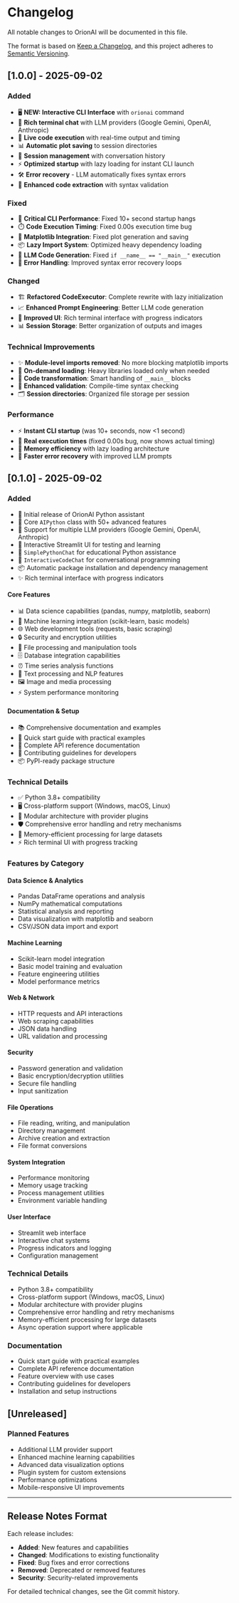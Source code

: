 # Changelog

All notable changes to OrionAI will be documented in this file.

The format is based on [Keep a Changelog](https://keepachangelog.com/en/1.0.0/),
and this project adheres to [Semantic Versioning](https://semver.org/spec/v2.0.0.html).

## [1.0.0] - 2025-09-02

### Added
- 🖥️ **NEW: Interactive CLI Interface** with `orionai` command
- 💬 **Rich terminal chat** with LLM providers (Google Gemini, OpenAI, Anthropic)
- 🔧 **Live code execution** with real-time output and timing
- 📊 **Automatic plot saving** to session directories
- 💾 **Session management** with conversation history
- ⚡ **Optimized startup** with lazy loading for instant CLI launch
- 🛠️ **Error recovery** - LLM automatically fixes syntax errors
- 🎯 **Enhanced code extraction** with syntax validation

### Fixed
- 🚀 **Critical CLI Performance**: Fixed 10+ second startup hangs
- ⏱️ **Code Execution Timing**: Fixed 0.00s execution time bug
- 🔧 **Matplotlib Integration**: Fixed plot generation and saving
- 📦 **Lazy Import System**: Optimized heavy dependency loading
- 🐛 **LLM Code Generation**: Fixed `if __name__ == "__main__"` execution
- 🔄 **Error Handling**: Improved syntax error recovery loops

### Changed
- 🏗️ **Refactored CodeExecutor**: Complete rewrite with lazy initialization
- 📈 **Enhanced Prompt Engineering**: Better LLM code generation
- 🎨 **Improved UI**: Rich terminal interface with progress indicators
- 📊 **Session Storage**: Better organization of outputs and images

### Technical Improvements
- ✨ **Module-level imports removed**: No more blocking matplotlib imports
- 🔄 **On-demand loading**: Heavy libraries loaded only when needed
- 🔧 **Code transformation**: Smart handling of `__main__` blocks
- 📝 **Enhanced validation**: Compile-time syntax checking
- 🗂️ **Session directories**: Organized file storage per session

### Performance
- ⚡ **Instant CLI startup** (was 10+ seconds, now <1 second)
- 🏃 **Real execution times** (fixed 0.00s bug, now shows actual timing)
- 💾 **Memory efficiency** with lazy loading architecture
- 🔄 **Faster error recovery** with improved LLM prompts

## [0.1.0] - 2025-09-02

### Added
- 🚀 Initial release of OrionAI Python assistant
- 🤖 Core `AIPython` class with 50+ advanced features
- 🔌 Support for multiple LLM providers (Google Gemini, OpenAI, Anthropic)
- 🎨 Interactive Streamlit UI for testing and learning
- 🐍 `SimplePythonChat` for educational Python assistance
- 💬 `InteractiveCodeChat` for conversational programming
- 📦 Automatic package installation and dependency management
- ✨ Rich terminal interface with progress indicators

#### Core Features
- 📊 Data science capabilities (pandas, numpy, matplotlib, seaborn)
- 🤖 Machine learning integration (scikit-learn, basic models)
- 🌐 Web development tools (requests, basic scraping)
- 🔒 Security and encryption utilities
- 📁 File processing and manipulation tools
- 🗄️ Database integration capabilities
- ⏰ Time series analysis functions
- 📝 Text processing and NLP features
- 🖼️ Image and media processing
- ⚡ System performance monitoring

#### Documentation & Setup
- 📚 Comprehensive documentation and examples
- 🎯 Quick start guide with practical examples
- 📖 Complete API reference documentation
- 🤝 Contributing guidelines for developers
- 📦 PyPI-ready package structure

### Technical Details
- ✅ Python 3.8+ compatibility
- 🖥️ Cross-platform support (Windows, macOS, Linux)
- 🔧 Modular architecture with provider plugins
- 🛡️ Comprehensive error handling and retry mechanisms
- 💾 Memory-efficient processing for large datasets
- ⚡ Rich terminal UI with progress tracking

### Features by Category

#### Data Science & Analytics
- Pandas DataFrame operations and analysis
- NumPy mathematical computations
- Statistical analysis and reporting
- Data visualization with matplotlib and seaborn
- CSV/JSON data import and export

#### Machine Learning
- Scikit-learn model integration
- Basic model training and evaluation
- Feature engineering utilities
- Model performance metrics

#### Web & Network
- HTTP requests and API interactions
- Web scraping capabilities
- JSON data handling
- URL validation and processing

#### Security
- Password generation and validation
- Basic encryption/decryption utilities
- Secure file handling
- Input sanitization

#### File Operations
- File reading, writing, and manipulation
- Directory management
- Archive creation and extraction
- File format conversions

#### System Integration
- Performance monitoring
- Memory usage tracking
- Process management utilities
- Environment variable handling

#### User Interface
- Streamlit web interface
- Interactive chat systems
- Progress indicators and logging
- Configuration management

### Technical Details
- Python 3.8+ compatibility
- Cross-platform support (Windows, macOS, Linux)
- Modular architecture with provider plugins
- Comprehensive error handling and retry mechanisms
- Memory-efficient processing for large datasets
- Async operation support where applicable

### Documentation
- Quick start guide with practical examples
- Complete API reference documentation
- Feature overview with use cases
- Contributing guidelines for developers
- Installation and setup instructions

## [Unreleased]

### Planned Features
- Additional LLM provider support
- Enhanced machine learning capabilities
- Advanced data visualization options
- Plugin system for custom extensions
- Performance optimizations
- Mobile-responsive UI improvements

---

## Release Notes Format

Each release includes:
- **Added**: New features and capabilities
- **Changed**: Modifications to existing functionality  
- **Fixed**: Bug fixes and error corrections
- **Removed**: Deprecated or removed features
- **Security**: Security-related improvements

For detailed technical changes, see the Git commit history.
